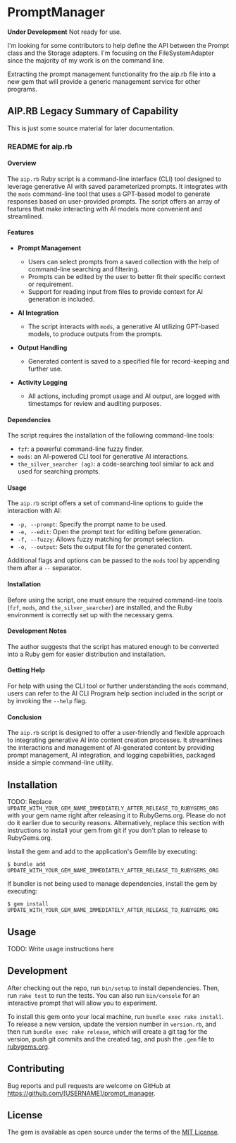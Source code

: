 # PromptManager

**Under Development**  Not ready for use.

I'm looking for some contributors to help define the API between the Prompt class and the Storage adapters.  I'm focusing on the FileSystemAdapter since the majority of my work is on the command line. 

Extracting the prompt management functionality fro the aip.rb file into a new gem that will provide a generic management service for other programs.

## AIP.RB Legacy Summary of Capability

This is just some source material for later documentation.

### README for aip.rb

#### Overview

The `aip.rb` Ruby script is a command-line interface (CLI) tool designed to leverage generative AI with saved parameterized prompts. It integrates with the `mods` command-line tool that uses a GPT-based model to generate responses based on user-provided prompts. The script offers an array of features that make interacting with AI models more convenient and streamlined. 

#### Features

- **Prompt Management**
  - Users can select prompts from a saved collection with the help of command-line searching and filtering.
  - Prompts can be edited by the user to better fit their specific context or requirement.
  - Support for reading input from files to provide context for AI generation is included.
  
- **AI Integration**
  - The script interacts with `mods`, a generative AI utilizing GPT-based models, to produce outputs from the prompts.
  
- **Output Handling**
  - Generated content is saved to a specified file for record-keeping and further use.
  
- **Activity Logging**
  - All actions, including prompt usage and AI output, are logged with timestamps for review and auditing purposes.

#### Dependencies

The script requires the installation of the following command-line tools:

- `fzf`: a powerful command-line fuzzy finder.
- `mods`: an AI-powered CLI tool for generative AI interactions.
- `the_silver_searcher (ag)`: a code-searching tool similar to ack and used for searching prompts.

#### Usage

The `aip.rb` script offers a set of command-line options to guide the interaction with AI:

- `-p, --prompt`: Specify the prompt name to be used.
- `-e, --edit`: Open the prompt text for editing before generation.
- `-f, --fuzzy`: Allows fuzzy matching for prompt selection.
- `-o, --output`: Sets the output file for the generated content.

Additional flags and options can be passed to the `mods` tool by appending them after a `--` separator.

#### Installation

Before using the script, one must ensure the required command-line tools (`fzf`, `mods`, and `the_silver_searcher`) are installed, and the Ruby environment is correctly set up with the necessary gems.

#### Development Notes

The author suggests that the script has matured enough to be converted into a Ruby gem for easier distribution and installation.

#### Getting Help

For help with using the CLI tool or further understanding the `mods` command, users can refer to the AI CLI Program help section included in the script or by invoking the `--help` flag.

#### Conclusion

The `aip.rb` script is designed to offer a user-friendly and flexible approach to integrating generative AI into content creation processes. It streamlines the interactions and management of AI-generated content by providing prompt management, AI integration, and logging capabilities, packaged inside a simple command-line utility.





## Installation

TODO: Replace `UPDATE_WITH_YOUR_GEM_NAME_IMMEDIATELY_AFTER_RELEASE_TO_RUBYGEMS_ORG` with your gem name right after releasing it to RubyGems.org. Please do not do it earlier due to security reasons. Alternatively, replace this section with instructions to install your gem from git if you don't plan to release to RubyGems.org.

Install the gem and add to the application's Gemfile by executing:

    $ bundle add UPDATE_WITH_YOUR_GEM_NAME_IMMEDIATELY_AFTER_RELEASE_TO_RUBYGEMS_ORG

If bundler is not being used to manage dependencies, install the gem by executing:

    $ gem install UPDATE_WITH_YOUR_GEM_NAME_IMMEDIATELY_AFTER_RELEASE_TO_RUBYGEMS_ORG

## Usage

TODO: Write usage instructions here

## Development

After checking out the repo, run `bin/setup` to install dependencies. Then, run `rake test` to run the tests. You can also run `bin/console` for an interactive prompt that will allow you to experiment.

To install this gem onto your local machine, run `bundle exec rake install`. To release a new version, update the version number in `version.rb`, and then run `bundle exec rake release`, which will create a git tag for the version, push git commits and the created tag, and push the `.gem` file to [rubygems.org](https://rubygems.org).

## Contributing

Bug reports and pull requests are welcome on GitHub at https://github.com/[USERNAME]/prompt_manager.

## License

The gem is available as open source under the terms of the [MIT License](https://opensource.org/licenses/MIT).
